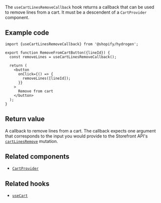 <!-- This file is generated from the source code. Edit the files in /packages/hydrogen/src/hooks/useCartLinesRemoveCallback and run 'yarn generate-docs' at the root of this repo. -->

The `useCartLinesRemoveCallback` hook returns a callback that can be used to remove lines from a cart. It must be a descendent of a `CartProvider` component.

## Example code

```tsx
import {useCartLinesRemoveCallback} from '@shopify/hydrogen';

export function RemoveFromCartButton({lineId}) {
  const removeLines = useCartLinesRemoveCallback();

  return (
    <button
      onClick={() => {
        removeLines([lineId]);
      }}
    >
      Remove from cart
    </button>
  );
}
```

## Return value

A callback to remove lines from a cart. The callback expects one argument that corresponds to the input you would provide to the Storefront API's [`cartLinesRemove`](/api/storefront/reference/cart/cartlinesremove) mutation.

## Related components

- [`CartProvider`](/api/hydrogen/components/cart/cartprovider)

## Related hooks

- [`useCart`](/api/hydrogen/hooks/cart/usecart)
